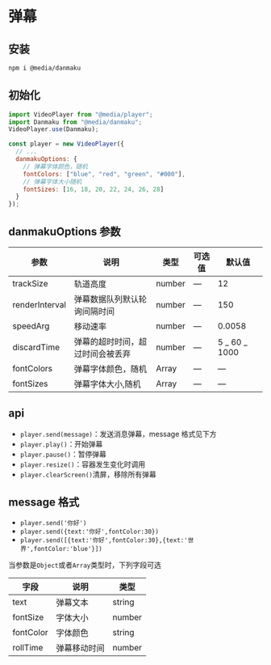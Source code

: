 # 弹幕

## 安装

```bash
npm i @media/danmaku
```

## 初始化

```javascript
import VideoPlayer from "@media/player";
import Danmaku from "@media/danmaku";
VideoPlayer.use(Danmaku);

const player = new VideoPlayer({
  // ...
  danmakuOptions: {
    // 弹幕字体颜色，随机
    fontColors: ["blue", "red", "green", "#000"],
    // 弹幕字体大小随机
    fontSizes: [16, 18, 20, 22, 24, 26, 28]
  }
});
```

## danmakuOptions 参数

| 参数           | 说明                             | 类型          | 可选值 | 默认值        |
| -------------- | -------------------------------- | ------------- | ------ | ------------- |
| trackSize      | 轨道高度                         | number        | —      | 12            |
| renderInterval | 弹幕数据队列默认轮询间隔时间     | number        | —      | 150           |
| speedArg       | 移动速率                         | number        | —      | 0.0058        |
| discardTime    | 弹幕的超时时间，超过时间会被丢弃 | number        | —      | 5 _ 60 _ 1000 |
| fontColors     | 弹幕字体颜色，随机               | Array<string> | —      | —             |
| fontSizes      | 弹幕字体大小,随机                | Array<number> | —      | —             |

## api

- `player.send(message)`：发送消息弹幕，message 格式见下方
- `player.play()`：开始弹幕
- `player.pause()`：暂停弹幕
- `player.resize()`：容器发生变化时调用
- `player.clearScreen()`清屏，移除所有弹幕

## message 格式

- `player.send('你好')`
- `player.send({text:'你好',fontColor:30})`
- `player.send([{text:'你好',fontColor:30},{text:'世界',fontColor:'blue'}])`

当参数是`Object`或者`Array`类型时，下列字段可选

| 字段      | 说明         | 类型   |
| --------- | ------------ | ------ |
| text      | 弹幕文本     | string |
| fontSize  | 字体大小     | number |
| fontColor | 字体颜色     | string |
| rollTime  | 弹幕移动时间 | number |

